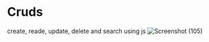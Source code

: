 # Cruds
create, reade, update, delete and search using js
![Screenshot (105)](https://user-images.githubusercontent.com/114772203/209997552-07adf5a1-3839-4ba8-90c5-d95421eeb974.png)
